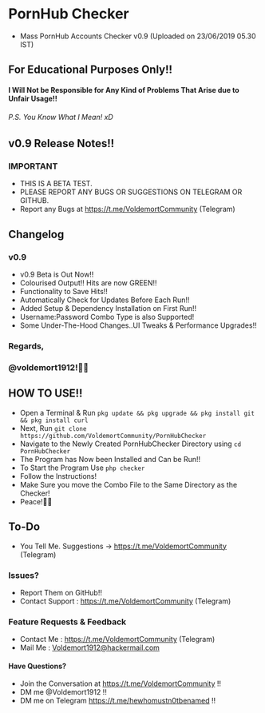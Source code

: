 # PornHub Checker
- Mass PornHub Accounts Checker v0.9 (Uploaded on 23/06/2019 05.30 IST)

## For Educational Purposes Only!!
#### I Will Not be Responsible for Any Kind of Problems That Arise due to Unfair Usage!!
###### P.S. You Know What I Mean! xD

## v0.9 Release Notes!!
### IMPORTANT
* THIS IS A BETA TEST.
* PLEASE REPORT ANY BUGS OR SUGGESTIONS ON TELEGRAM OR GITHUB.
* Report any Bugs at https://t.me/VoldemortCommunity (Telegram)

## Changelog

### v0.9

- v0.9 Beta is Out Now!!
- Colourised Output!! Hits are now GREEN!! 
- Functionality to Save Hits!!
-  Automatically Check for Updates Before Each Run!!
- Added Setup & Dependency Installation on First Run!!
- Username:Password Combo Type is also Supported!
- Some Under-The-Hood Changes..UI Tweaks & Performance Upgrades!!


### Regards,
### @voldemort1912!🖖🏻

## HOW TO USE!!
* Open a Terminal & Run `pkg update && pkg upgrade && pkg install git && pkg install curl`
* Next, Run `git clone https://github.com/VoldemortCommunity/PornHubChecker`
* Navigate to the Newly Created PornHubChecker Directory using `cd PornHubChecker`
* The Program has Now been Installed and Can be Run!!
* To Start the Program Use `php checker`
* Follow the Instructions!
* Make Sure you move the Combo File to the Same Directory as the Checker!
* Peace!🖖🏻

## To-Do

* You Tell Me. Suggestions → https://t.me/VoldemortCommunity (Telegram)

### Issues?

* Report Them on GitHub!!
* Contact Support : https://t.me/VoldemortCommunity (Telegram)

### Feature Requests & Feedback

* Contact Me : https://t.me/VoldemortCommunity (Telegram)
* Mail Me : Voldemort1912@hackermail.com

#### Have Questions?
* Join the Conversation at https://t.me/VoldemortCommunity !!
* DM me @Voldemort1912 !!
* DM me on Telegram https://t.me/hewhomustn0tbenamed !!
